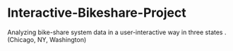 # Interactive-Bikeshare-Project
Analyzing bike-share system data in a user-interactive way in three states . (Chicago, NY, Washington)

